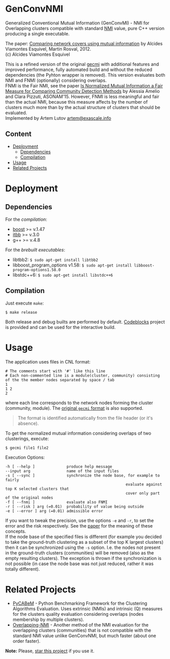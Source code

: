 # GenConvNMI
Generalized Conventional Mutual Information (GenConvMI) - NMI for Overlapping clusters compatible with standard [NMI](http://www.cs.plu.edu/courses/csce436/art%202.pdf) value, pure C++ version producing a single executable.

The paper: [Comparing network covers using mutual information](https://arxiv.org/abs/1202.0425) by Alcides Viamontes Esquivel, Martin Rosval, 2012.  
(c) Alcides Viamontes Esquivel

This is a refined version of the original [gecmi](https://bitbucket.org/dsign/gecmi) with additional features and improved performance, fully automated build and without the reduced dependencies (the Pyhton wrapper is removed). This version evaluates both NMI and FNMI (optionally) considering overlaps.  
FNMI is the Fair NMI, see the paper [Is Normalized Mutual Information a Fair Measure for Comparing Community Detection Methods](http://ieeexplore.ieee.org/document/7403755/) by Alessia Amelio and Clara Pizzuti, ASONAM'15. However, FNMI is less meaningful and fair than the actual NMI, because this measure affects by the number of clusters much more than by the actual structure of clusters that should be evaluated.  
Implemented by Artem Lutov <artem@exascale.info>

## Content
- [Deployment](#deployment)
	- [Dependencies](#dependencies)
	- [Compilation](#compilation)
- [Usage](#usage)
- [Related Projects](#related-projects)

# Deployment
## Dependencies
For the *compilation*:
- [boost](http://www.boost.org/boost) >= v.1.47
- [itbb](http://threadingbuildingblocks.org/itbb) >= v.3.0
- g++ >= v.4.8

For the *brebuilt executables*:
- libtbb2:  `$ sudo apt-get install libtbb2`
- libboost_program_options v1.58:  `$ sudo apt-get install libboost-program-options1.58.0`
- libstdc++6: `$ sudo apt-get install libstdc++6`

## Compilation

Just execute `make`:
```
$ make release
```
Both release and debug builts are performed by default. [Codeblocks](http://www.codeblocks.org/) project is provided and can be used for the interactive build.

# Usage

The application uses files in CNL format:

```
# The comments start with '#' like this line
# Each non-commented line is a module(cluster, community) consisting of the the member nodes separated by space / tab
1
1 2
2
```
where each line corresponds to the network nodes forming the cluster (community, module).
The [original `gecmi` format](https://github.com/eXascaleInfolab/GenConvMI#executable) is also supported.
 > The format is identified automatically from the file header (or it's absence).  

To get the normalized mutual information considering overlaps of two clusterings, execute:

```
$ gecmi file1 file2
```

Execution Options:
```
-h [ --help ]              produce help message
--input arg                name of the input files
-s [ --sync ]              synchronize the node base, for example to fairly
													 evaluate against top K selected clusters that
													 cover only part of the original nodes
-f [ --fnmi ]              evaluate also FNMI
-r [ --risk ] arg (=0.01)  probability of value being outside
-e [ --error ] arg (=0.01) admissible error
```
If you want to tweak the precision, use the options `-e` and `-r`, to set the error and
the risk respectively. See the [paper](http://arxiv.org/abs/1202.0425) for the meaning of these concepts.  
If the node base of the specified files is different (for example you decided to take the ground-truth clustering as a subset of the top K largest clusters) then it can be synchronized using the `-s` option. I.e. the nodes not present in the ground-truth clusters (communities) will be removed (also as the empty resulting clusters). The exception is thrown if the synchronization is not possible (in case the node base was not just reduced, rather it was totally different).

# Related Projects
- [PyCABeM](https://github.com/eXascaleInfolab/PyCABeM) - Python Benchmarking Framework for the Clustering Algorithms Evaluation. Uses extrinsic (NMIs) and intrinsic (Q) measures for the clusters quality evaluation considering overlaps (nodes membership by multiple clusters).
- [Overlapping-NMI](https://github.com/eXascaleInfolab/Overlapping-NMI) - Another method of the NMI evaluation for the overlapping clusters (communities) that is not compatible with the standard NMI value unlike GenConvNMI, but much faster (about one order faster).

**Note:** Please, [star this project](https://github.com/eXascaleInfolab/GenConvNMI) if you use it.
